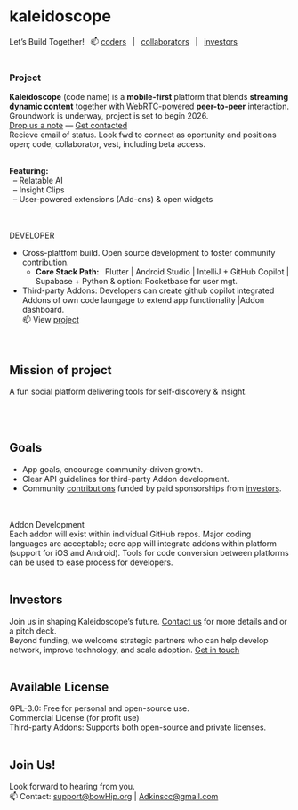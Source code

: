 # kaleidoscope
Let’s Build Together!  📫 <a href="mailto:support@bowhip.org">coders</a>  |   <a href="mailto:support@bowhip.org">collaborators</a>  |  <a href="mailto:support@bowhip.org">investors</a></br></br> 
<!--Join our community <a href="mailto:support@bowhip.org">coders</a> |  <a href="mailto:support@bowhip.org">collaborators</a> |  <a href="mailto:support@bowhip.org">investors</a-->


### Project
<strong>Kaleidoscope</strong> (code name) is a <strong>mobile-first</strong> platform that blends <strong>streaming dynamic content</strong> together with WebRTC-powered <strong>peer-to-peer</strong> interaction. Groundwork is underway, project is set to begin 2026.<br>
<a href="mailto: support@bowhip.org">Drop us a note</a> — <a href="mailto: support@bowhip.org">Get contacted</a><br> 
Recieve email of status. Look fwd to connect as oportunity and positions open; code, collaborator, vest, including beta access.<br><br>

<strong>Featuring:</strong><br>
 – Relatable AI<br>
 – Insight Clips<br>
 – User-powered extensions (Add-ons) & open widgets<br><br><br>
<!--- Supabase & Python backend. Real-time data syncing, analytics.-->

DEVELOPER
 - Cross-plattfom build. Open source development to foster community contribution.
      - <b>Core Stack Path:</b>  Flutter | Android Studio | IntelliJ + GitHub Copilot | Supabase + Python & option: Pocketbase for user mgt.
 - Third-party Addons: Developers can create github copilot integrated Addons of own code laungage to extend app functionality |Addon dashboard.<br>
   📫 View <a href="mailto: support@bowhip.org">project</a> <br><br><br>
   
## Mission of project<br>
A fun social platform delivering tools for self-discovery & insight.<br>
<br><br><br>

## Goals<br>
 - App goals, encourage community-driven growth.<br>
 - Clear API guidelines for third-party Addon development.<br>
 - Community <a href="mailto:support@bowhip.org">contributions</a> funded by paid sponsorships from <a href="mailto:support@bowhip.org">investors</a>.<br>
<br><br>

Addon Development<br>
Each addon will exist within individual GitHub repos. Major coding languages are acceptable; core app will integrate addons within platform (support for iOS and Android). Tools for code conversion between platforms can be used to ease process for developers.
<br><br>


## Investors<br>
Join us in shaping Kaleidoscope’s future.  <a href="mailto: support@bowhip.org">Contact us</a> for more details and or a pitch deck.<br>
Beyond funding, we welcome strategic partners who can help develop network, improve technology, and scale adoption. <a href="mailto: support@bowhip.org">Get in touch</a>
<br><br>


## Available License<br>
GPL-3.0: Free for personal and open-source use.<br>
Commercial License (for profit use)<br>
Third-party Addons: Supports both open-source and private licenses.<br><br>


## Join Us!<br>
Look forward to hearing from you. <br>
📫 Contact: support@bowHip.org | Adkinscc@gmail.com<br>


